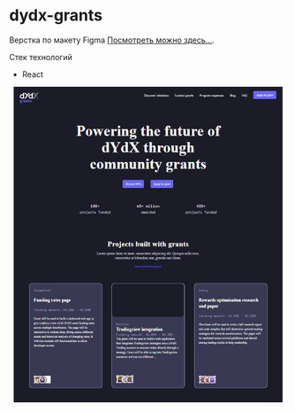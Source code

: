# dydx-grants
Верстка по макету Figma
 [Посмотреть можно здесь...](https://dydx-grants-dv.netlify.app/). 

 
Стек технологий
* React
  



![Главная страница](https://github.com/dianaveselkina/dydx-grants/blob/main/dydx-grants.jpg)

